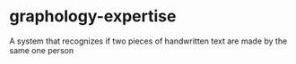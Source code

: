 # graphology-expertise
A system that recognizes if two pieces of handwritten text are made by the same one person
